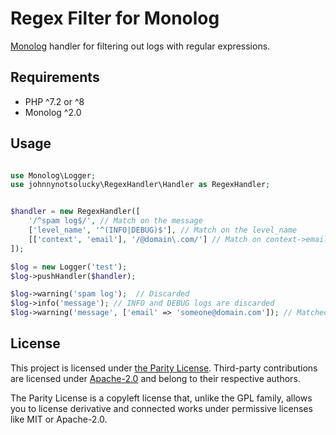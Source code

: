 # Regex Filter for Monolog

[Monolog](https://github.com/Seldaek/monolog) handler for filtering out logs
with regular expressions.

## Requirements

- PHP ^7.2 or ^8
- Monolog ^2.0

## Usage

```php

use Monolog\Logger;
use johnnynotsolucky\RegexHandler\Handler as RegexHandler;


$handler = new RegexHandler([
    '/^spam log$/', // Match on the message
    ['level_name', '^(INFO|DEBUG)$'], // Match on the level_name
    [['context', 'email'], '/@domain\.com/'] // Match on context->email
]);

$log = new Logger('test');
$log->pushHandler($handler);

$log->warning('spam log');  // Discarded
$log->info('message'); // INFO and DEBUG logs are discarded
$log->warning('message', ['email' => 'someone@domain.com']); // Matched on email
```

## License

This project is licensed under [the Parity License](LICENSE-PARITY.md).
Third-party contributions are licensed under [Apache-2.0](LICENSE-APACHE.md)
and belong to their respective authors.

The Parity License is a copyleft license that, unlike the GPL family, allows
you to license derivative and connected works under permissive licenses like
MIT or Apache-2.0.
